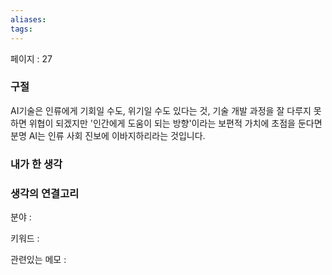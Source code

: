 ```yaml
---
aliases: 
tags:
---
```

페이지 : 27

### 구절
AI기술은 인류에게 기회일 수도, 위기일 수도 있다는 것, 기술 개발 과정을 잘 다루지 못하면 위협이 되겠지만 '인간에게 도움이 되는 방향'이라는 보편적 가치에 초점을 둔다면 분명 AI는 인류 사회 진보에 이바지하리라는 것입니다.


### 내가 한 생각


### 생각의 연결고리
분야 : 

키워드 : 

관련있는 메모 : 